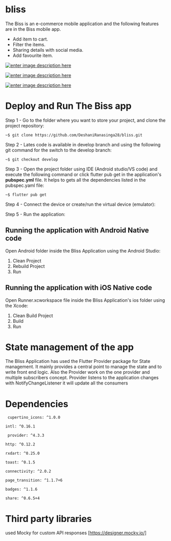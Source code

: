 # bliss

The Biss is an e-commerce mobile application and the following features are in the Biss mobile app.
- Add item to cart.
- Filter the items.
- Sharing details with social media.
- Add favourite item.

[![enter image description here][1]][1]

[![enter image description here][2]][2]

[![enter image description here][3]][3]

  [1]: https://res.cloudinary.com/thinksmart-solution/image/upload/v1614008589/Screenshot_2021-02-22_at_21.04.46_xnjbcu.png

  [2]: https://res.cloudinary.com/thinksmart-solution/image/upload/v1614009602/Screenshot_2021-02-22_at_21.26.47_plnmuj.png
  
  [3]: https://res.cloudinary.com/thinksmart-solution/image/upload/v1614009753/Screenshot_2021-02-22_at_21.29.34_hzoh3n.png

# Deploy and Run The Biss app

Step 1 - Go to the folder where you want to store your project, and clone the project repository:

` ~$ git clone https://github.com/DeshaniRanasinga28/bliss.git `

Step 2 - Lates code is available in develop branch and using the following git command for the switch to the develop branch:

` ~$ git checkout develop `

Step 3 - Open the project folder using IDE (Android studio/VS code) and execute the following command or click flutter pub get in the application's **pubspec.yml** file. It helps to gets all the dependencies listed in the pubspec.yaml file:

`~$ flutter pub get`

Step 4 - Connect the device or create/run the virtual device (emulator):

Step 5 - Run the application:

## Running the application with Android Native code

Open Android folder inside the Bliss Application using the Android Studio:
1. Clean Project
2. Rebuild Project
3. Run

## Running the application with iOS Native code

Open Runner.xcworkspace file inside the Bliss Application's ios folder using the Xcode: 
1. Clean Build Project
2. Build
3. Run

# State management of the app
The  Bliss Application has used the Flutter Provider package for State management. It mainly provides a central point to manage the state and to write front end logic. Also the Provider work on the one provider and multiple subscribers concept. Provider listens to the application changes with NotifyChangeListener it will update all the consumers

# Dependencies
`  cupertino_icons: ^1.0.0 `

` intl: ^0.16.1 `

`  provider: ^4.3.3 `

` http: ^0.12.2 `

` rxdart: ^0.25.0 `

` toast: ^0.1.5 `

` connectivity: ^2.0.2 `

` page_transition: ^1.1.7+6 `

` badges: ^1.1.6 `

`share: ^0.6.5+4 `

# Third party libraries
used Mocky for custom API responses 
[https://designer.mocky.io/]

